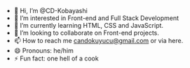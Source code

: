 - 👋 Hi, I’m @CD-Kobayashi
- 👀 I’m interested in Front-end and Full Stack Development
- 🌱 I’m currently learning HTML, CSS and JavaScript.
- 💞️ I’m looking to collaborate on Front-end projects.
- 📫 How to reach me candokuyucu@gmail.com or via here.
- 😄 Pronouns: he/him
- ⚡ Fun fact: one hell of a cook

<!---
CD-Kobayashi/CD-Kobayashi is a ✨ special ✨ repository because its `README.md` (this file) appears on your GitHub profile.
You can click the Preview link to take a look at your changes.
--->
